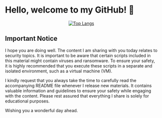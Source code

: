 # Hello, welcome to my GitHub! 👋

<!-- Top Langs Card -->
<p align="center">
  <a href="https://github.com/secnnet/github-readme-stats">
    <!-- Top Languages Card Image -->
    <img align="center" src="https://github-readme-stats.vercel.app/api/top-langs/?username=secnnet&layout=compact&theme=radical" alt="Top Langs" />
  </a>
</p>

## Important Notice

I hope you are doing well. The content I am sharing with you today relates to security topics. It is important to be aware that certain scripts included in this material might contain viruses and ransomware. To ensure your safety, it is highly recommended that you execute these scripts in a separate and isolated environment, such as a virtual machine (VM).

I kindly request that you always take the time to carefully read the accompanying README file whenever I release new materials. It contains valuable information and guidelines to ensure your safety while engaging with the content. Please rest assured that everything I share is solely for educational purposes.

Wishing you a wonderful day ahead.



